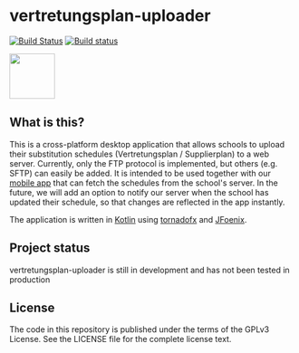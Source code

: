 # vertretungsplan-uploader

[![Build Status](https://travis-ci.org/vertretungsplanme/vertretungsplan-uploader.svg?branch=master)](https://travis-ci.org/vertretungsplanme/vertretungsplan-uploader)
[![Build status](https://ci.appveyor.com/api/projects/status/uq4paoow43ktcwyc?svg=true)](https://ci.appveyor.com/project/johan12345/vertretungsplan-uploader)

<a href="https://vertretungsplan.app"><img style="vertical-align:middle" src="https://vertretungsplan.app/img/vertretungsplan_icon_color.svg" width=80/></a>

What is this?
-------------

This is a cross-platform desktop application that allows schools to upload their substitution schedules (Vertretungsplan
 / Supplierplan) to a web server. Currently, only the FTP protocol is implemented, but others (e.g. SFTP) can easily be
 added. It is intended to be used together with our [mobile app](https://vertretungsplan.app/) that can fetch the
 schedules from the school's server. In the future, we will add an option to notify our server when the school has
 updated their schedule, so that changes are reflected in the app instantly.

The application is written in [Kotlin](https://kotlinlang.org/) using [tornadofx](https://github.com/edvin/tornadofx)
and [JFoenix](https://github.com/jfoenixadmin/JFoenix).

Project status
--------------

vertretungsplan-uploader is still in development and has not been tested in production


License
-------
The code in this repository is published under the terms of the GPLv3 License.
See the LICENSE file for the complete license text.
